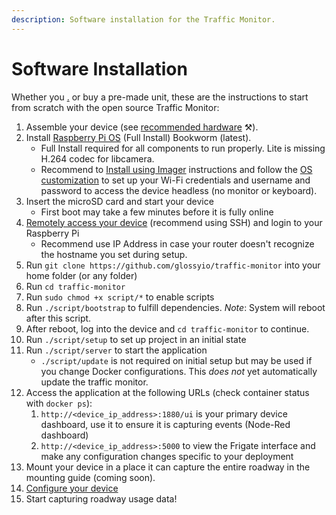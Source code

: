 ```yaml
---
description: Software installation for the Traffic Monitor.
---
```


# Software Installation

Whether you [.](./ "mention") or buy a pre-made unit, these are the instructions to start from scratch with the open source Traffic Monitor:

1. Assemble your device (see [recommended hardware](../recommended-hardware.md) ⚒️).
2. Install [Raspberry Pi OS](https://www.raspberrypi.com/software/) (Full Install) Bookworm (latest).
   * Full Install required for all components to run properly. Lite is missing H.264 codec for libcamera.
   * Recommend to [Install using Imager](https://www.raspberrypi.com/documentation/computers/getting-started.html#install-using-imager) instructions and follow the [OS customization](https://www.raspberrypi.com/documentation/computers/getting-started.html#advanced-options) to set up your Wi-Fi credentials and username and password to access the device headless (no monitor or keyboard).
3. Insert the microSD card and start your device
   * First boot may take a few minutes before it is fully online
4. [Remotely access your device](https://www.raspberrypi.com/documentation/computers/remote-access.html#introduction-to-remote-access) (recommend using SSH) and login to your Raspberry Pi
   * Recommend use IP Address in case your router doesn't recognize the hostname you set during setup.
5. Run `git clone https://github.com/glossyio/traffic-monitor` into your home folder (or any folder)
6. Run `cd traffic-monitor`
7. Run `sudo chmod +x script/*` to enable scripts
8. Run `./script/bootstrap` to fulfill dependencies. _Note_: System will reboot after this script.
9. After reboot, log into the device and `cd traffic-monitor` to continue.
10. Run `./script/setup` to set up project in an initial state
11. Run `./script/server` to start the application
    * `./script/update` is not required on initial setup but may be used if you change Docker configurations. This _does not_ yet automatically update the traffic monitor.
12. Access the application at the following URLs (check container status with `docker ps`):
    1. `http://<device_ip_address>:1880/ui` is your primary device dashboard, use it to ensure it is capturing events (Node-Red dashboard)
    2. `http://<device_ip_address>:5000` to view the Frigate interface and make any configuration changes specific to your deployment
13. Mount your device in a place it can capture the entire roadway in the mounting guide (coming soon).
14. [Configure your device](https://github.com/glossyio/traffic-monitor#configuration)
15. Start capturing roadway usage data!
